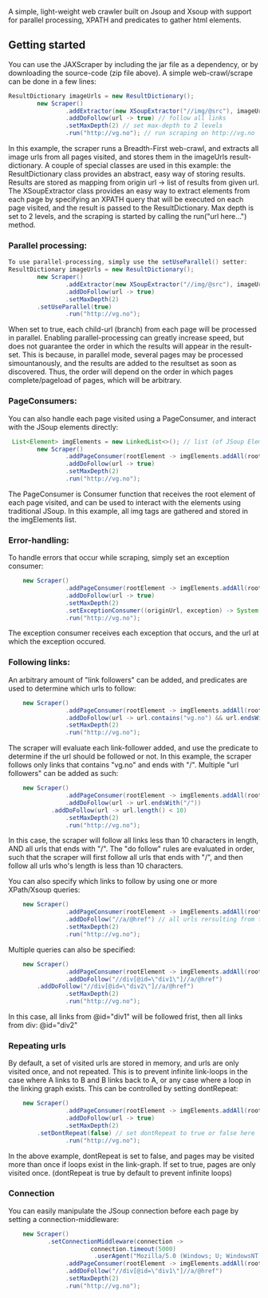 A simple, light-weight web crawler built on Jsoup and Xsoup with support for parallel processing, XPATH and predicates to gather html elements.
## Getting started ##
You can use the JAXScraper by including the jar file as a dependency, or by downloading the source-code (zip file above). A simple web-crawl/scrape can be done in a few lines:
```java
ResultDictionary imageUrls = new ResultDictionary();
        new Scraper()
                .addExtractor(new XSoupExtractor("//img/@src"), imageUrls)
                .addDoFollow(url -> true) // follow all links
                .setMaxDepth(2) // set max-depth to 2 levels
                .run("http://vg.no"); // run scraping on http://vg.no
```
In this example, the scraper runs a Breadth-First web-crawl, and extracts all image urls from all pages visited, and stores them in the imageUrls result-dictionary. A couple of special classes are used in this example: the  ResultDictionary class provides an abstract, easy way of storing results. Results are stored as mapping from origin url -> list of results from given url.  The XSoupExtractor class provides an easy way to extract elements from each page by specifying an XPATH query that will be executed on each page visited, and the result is passed to the ResultDictionary. Max depth is set to 2 levels, and the scraping is started by calling the run("url here...") method.
### Parallel processing: ###
```java
To use parallel-processing, simply use the setUseParallel() setter:
ResultDictionary imageUrls = new ResultDictionary();
        new Scraper()
                .addExtractor(new XSoupExtractor("//img/@src"), imageUrls)
                .addDoFollow(url -> true)
                .setMaxDepth(2)
		.setUseParallel(true)
                .run("http://vg.no");
```
When set to true, each child-url (branch) from each page will be processed in parallel. Enabling parallel-processing can greatly increase speed, but does not guarantee the order in which the results will appear in the result-set. This is because, in parallel mode, several pages may be processed simountanously, and the results are added to the resultset as soon as discovered. Thus, the order will depend on the order in which pages complete/pageload of pages, which will be arbitrary.
### PageConsumers: ###
You can also handle each page visited using a PageConsumer, and interact with the JSoup elements directly:
```java
 List<Element> imgElements = new LinkedList<>(); // list (of JSoup Element) to store results
        new Scraper()
                .addPageConsumer(rootElement -> imgElements.addAll(rootElement.getElementsByTag("img")))
                .addDoFollow(url -> true)
                .setMaxDepth(2)
                .run("http://vg.no");
```
The PageConsumer is Consumer function that receives the root element of each page visited, and can be used to interact with the elements using traditional JSoup. In this example, all img tags are gathered and stored in the imgElements list.
### Error-handling: ###
To handle errors that occur while scraping, simply set an exception consumer:
```java
	new Scraper()
                .addPageConsumer(rootElement -> imgElements.addAll(rootElement.getElementsByTag("img")))
                .addDoFollow(url -> true)
                .setMaxDepth(2)
                .setExceptionConsumer((originUrl, exception) -> System.err.println("Error occured on: " + originUrl + " : "+exception.getMessage()))
                .run("http://vg.no");
```
The exception consumer receives each exception that occurs, and the url at which the exception occured.
### Following links: ###
An arbitrary amount of "link followers" can be added, and predicates are used to determine which urls to follow:
```java
	new Scraper()
                .addPageConsumer(rootElement -> imgElements.addAll(rootElement.getElementsByTag("img")))
                .addDoFollow(url -> url.contains("vg.no") && url.endsWith("/"))
                .setMaxDepth(2)
                .run("http://vg.no");
  ```
The scraper will evaluate each link-follower added, and use the predicate to determine if the url should be followed or not. In this example, the scraper follows only links that contains "vg.no" and ends with "/". Multiple "url followers" can be added as such:
```java
	new Scraper()
                .addPageConsumer(rootElement -> imgElements.addAll(rootElement.getElementsByTag("img")))
                .addDoFollow(url -> url.endsWith("/"))
	        .addDoFollow(url -> url.length() < 10)
                .setMaxDepth(2)
                .run("http://vg.no");
```
In this case, the scraper will follow all links less than 10 characters in length, AND all urls that ends with "/". The "do follow" rules are evaluated in order, such that the scraper will first follow all urls that ends with "/", and then follow all urls who's length is less than 10 characters.

You can also specify which links to follow by using one or more XPath/Xsoup queries:
```java
	new Scraper()
                .addPageConsumer(rootElement -> imgElements.addAll(rootElement.getElementsByTag("img")))
                .addDoFollow("//a/@href") // all urls rersulting from the xpath query will be followed
                .setMaxDepth(2)
                .run("http://vg.no");
```
Multiple queries can also be specified:
```java
	new Scraper()
                .addPageConsumer(rootElement -> imgElements.addAll(rootElement.getElementsByTag("img")))
                .addDoFollow("//div[@id=\"div1\"]//a/@href")
		.addDoFollow("//div[@id=\"div2\"]//a/@href")
                .setMaxDepth(2)
                .run("http://vg.no");
```
In this case, all links from @id="div1" will be followed frist, then all links from div: @id="div2"
### Repeating urls ###
By default, a set of visited urls are stored in memory, and urls are only visited once, and not repeated. This is to prevent infinite link-loops in the case where A links to B and B links back to A, or any case where a loop in the linking graph exists. This can be controlled by setting dontRepeat:
```java
	new Scraper()
                .addPageConsumer(rootElement -> imgElements.addAll(rootElement.getElementsByTag("img")))
                .addDoFollow(url -> true)
                .setMaxDepth(2)
		.setDontRepeat(false) // set dontRepeat to true or false here
                .run("http://vg.no");
```
In the above example, dontRepeat is set to false, and pages may be visited more than once if loops exist in the link-graph.  If set to true, pages are only visited once.  (dontRepeat is true by default to prevent infinite loops)

### Connection ###
You can easily manipulate the JSoup connection before each page by setting a connection-middleware:
```java
	new Scraper()
	       .setConnectionMiddleware(connection ->
                       connection.timeout(5000)
                        .userAgent("Mozilla/5.0 (Windows; U; WindowsNT 5.1; en-US; rv1.8.1.6) Gecko/20070725 Firefox/2.0.0.6"))
                .addPageConsumer(rootElement -> imgElements.addAll(rootElement.getElementsByTag("img")))
                .addDoFollow("//div[@id=\"div1\"]//a/@href")
                .setMaxDepth(2)
                .run("http://vg.no");
```
